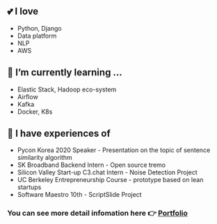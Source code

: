 ## 💕 I love
* Python, Django
* Data platform
* NLP
* AWS

## 🌱 I’m currently learning ...
* Elastic Stack, Hadoop eco-system
* Airflow
* Kafka
* Docker, K8s

## 👯 I have experiences of
* Pycon Korea 2020 Speaker - Presentation on the topic of sentence similarity algorithm
* SK Broadband Backend Intern - Open source tremo
* Silicon Valley Start-up C3.chat Intern - Noise Detection Project
* UC Berkeley Entrepreneurship Course - prototype based on lean startups
* Software Maestro 10th - ScriptSlide Project

### You can see more detail infomation here 👉 [Portfolio](https://www.notion.so/961aae770a994bdbaaf098600ccd8f51)
